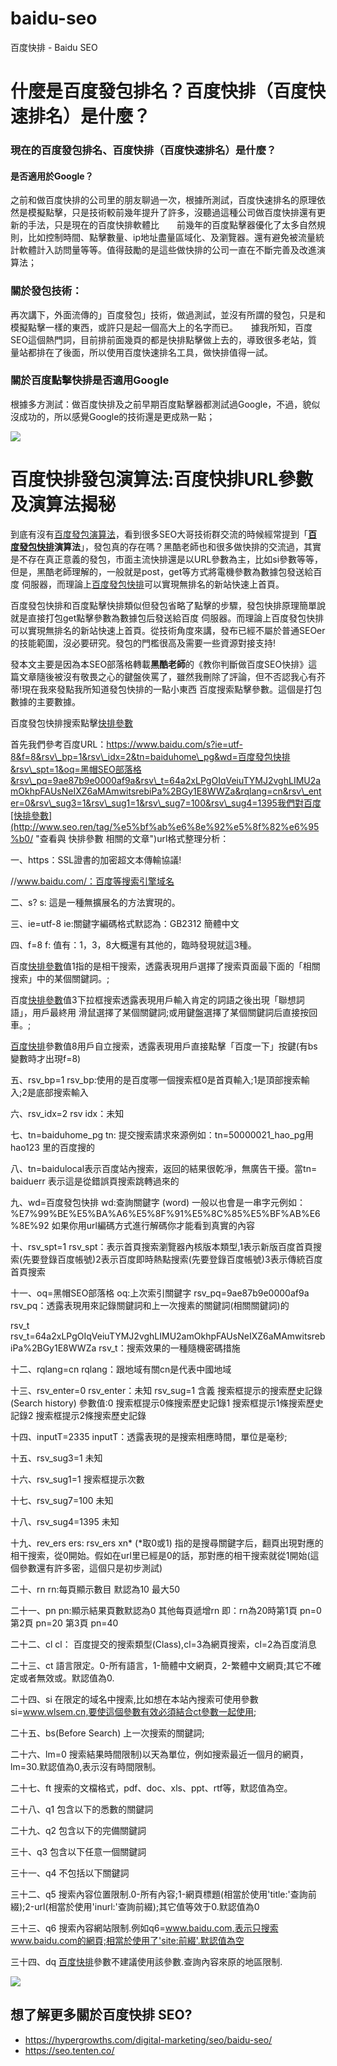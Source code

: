 # baidu-seo
百度快排 - Baidu SEO

# 什麼是百度發包排名？百度快排（百度快速排名）是什麼？

### 現在的百度發包排名、百度快排（百度快速排名）是什麼？
#### 是否適用於Google？　　
之前和做百度快排的公司里的朋友聊過一次，根據所測試，百度快速排名的原理依然是模擬點擊，只是技術較前幾年提升了許多，沒聽過這種公司做百度快排還有更新的手法，只是現在的百度快排軟體比　　前幾年的百度點擊器優化了太多自然規則，比如控制時間、點擊數量、ip地址盡量區域化、及瀏覽器。還有避免被流量統計軟體計入訪問量等等。值得鼓勵的是這些做快排的公司一直在不斷完善及改進演算法；　　

### 關於發包技術：　　
再次講下，外面流傳的」百度發包」技術，做過測試，並沒有所謂的發包，只是和模擬點擊一樣的東西，或許只是起一個高大上的名字而已。　　據我所知，百度SEO這個熱門詞，目前排前面幾頁的都是快排點擊做上去的，導致很多老站，質量站都排在了後面，所以使用百度快速排名工具，做快排值得一試。

### 關於百度點擊快排是否適用Google
根據多方測試：做百度快排及之前早期百度點擊器都測試過Google，不過，貌似沒成功的，所以感覺Google的技術還是更成熟一點；

![](https://i.imgur.com/KiwlBqu.jpg)

# 百度快排發包演算法:百度快排URL參數及演算法揭秘

到底有沒有[百度發包演算法](http://www.seo.ren/tag/%e7%99%be%e5%ba%a6%e5%8f%91%e5%8c%85%e7%ae%97%e6%b3%95/ "查看與 百度發包演算法 相關的文章")，看到很多SEO大哥技術群交流的時候經常提到「**[百度發包快排](http://www.seo.ren/tag/%e7%99%be%e5%ba%a6%e5%8f%91%e5%8c%85%e5%bf%ab%e6%8e%92/ "查看與 百度發包快排 相關的文章")演算法**」，發包真的存在嗎？黑酷老師也和很多做快排的交流過，其實是不存在真正意義的發包，市面主流快排還是以URL參數為主，比如si參數等等，但是，黑酷老師理解的，一般就是post，get等方式將電機參數為數據包發送給百度 伺服器，而理論上[百度發包快排](http://www.seo.ren/tag/%e7%99%be%e5%ba%a6%e5%8f%91%e5%8c%85%e5%bf%ab%e6%8e%92/ "查看與 百度發包快排 相關的文章")可以實現無排名的新站快速上首頁。

百度發包快排和百度點擊快排類似但發包省略了點擊的步驟，發包快排原理簡單說就是直接打包get點擊參數為數據包后發送給百度 伺服器。而理論上百度發包快排可以實現無排名的新站快速上首頁。從技術角度來講，發布已經不屬於普通SEOer的技能範圍，沒必要研究。發包的門檻很高及需要一些資源對接支持!

發本文主要是因為本SEO部落格轉載**黑酷老師**的《教你判斷做百度SEO快排》這篇文章隨後被沒有敬畏之心的鍵盤俠罵了，雖然我刪除了評論，但不否認我心有芥蒂!現在我來發點我所知道發包快排的一點小東西 百度搜索點擊參數。這個是打包數據的主要數據。

百度發包快排搜索點擊[快排參數](http://www.seo.ren/tag/%e5%bf%ab%e6%8e%92%e5%8f%82%e6%95%b0/ "查看與 快排參數 相關的文章")

首先我們參考百度URL：https://www.baidu.com/s?ie=utf-8&f=8&rsv\_bp=1&rsv\_idx=2&tn=baiduhome\_pg&wd=百度發包快排&rsv\_spt=1&oq=黑帽SEO部落格&rsv\_pq=9ae87b9e0000af9a&rsv\_t=64a2xLPgOIqVeiuTYMJ2vghLIMU2amOkhpFAUsNeIXZ6aMAmwitsrebiPa%2BGy1E8WWZa&rqlang=cn&rsv\_enter=0&rsv\_sug3=1&rsv\_sug1=1&rsv\_sug7=100&rsv\_sug4=1395我們對百度[快排參數](http://www.seo.ren/tag/%e5%bf%ab%e6%8e%92%e5%8f%82%e6%95%b0/ "查看與 快排參數 相關的文章")url格式整理分析：

一、https：SSL證書的加密超文本傳輸協議!

//www.baidu.com/：百度等搜索引擎域名

二、s? s: 這是一種無擴展名的方法實現的。

三、ie=utf-8 ie:關鍵字編碼格式默認為：GB2312 簡體中文

四、f=8 f: 值有：1，3，8大概還有其他的，臨時發現就這3種。

百度[快排參數](http://www.seo.ren/tag/%e5%bf%ab%e6%8e%92%e5%8f%82%e6%95%b0/ "查看與 快排參數 相關的文章")值1指的是相干搜索，透露表現用戶選擇了搜索頁面最下面的「相關搜索」中的某個關鍵詞。;

百度[快排參數](http://www.seo.ren/tag/%e5%bf%ab%e6%8e%92%e5%8f%82%e6%95%b0/ "查看與 快排參數 相關的文章")值3下拉框搜索透露表現用戶輸入肯定的詞語之後出現「聯想詞語」，用戶最終用 滑鼠選擇了某個關鍵詞;或用鍵盤選擇了某個關鍵詞后直接按回車。;

[百度快排](http://www.seo.ren/tag/%e7%99%be%e5%ba%a6%e5%bf%ab%e6%8e%92/ "查看與 百度快排 相關的文章")參數值8用戶自立搜索，透露表現用戶直接點擊「百度一下」按鍵(有bs變數時才出現f=8)

五、rsv\_bp=1 rsv\_bp:使用的是百度哪一個搜索框0是首頁輸入;1是頂部搜索輸入;2是底部搜索輸入

六、rsv\_idx=2 rsv idx：未知

七、tn=baiduhome\_pg tn: 提交搜索請求來源例如：tn=50000021\_hao\_pg用hao123 里的百度搜的

八、tn=baidulocal表示百度站內搜索，返回的結果很乾凈，無廣告干擾。當tn= baiduerr 表示這是從錯誤頁搜索跳轉過來的

九、wd=百度發包快排 wd:查詢關鍵字 (word) 一般以也會是一串字元例如：%E7%99%BE%E5%BA%A6%E5%8F%91%E5%8C%85%E5%BF%AB%E6%8E%92 如果你用url編碼方式進行解碼你才能看到真實的內容

十、rsv\_spt=1 rsv\_spt：表示首頁搜索瀏覽器內核版本類型,1表示新版百度首頁搜索(先要登錄百度帳號)2表示百度即時熱點搜索(先要登錄百度帳號)3表示傳統百度首頁搜索

十一、oq=黑帽SEO部落格 oq:上次索引關鍵字 rsv\_pq=9ae87b9e0000af9a rsv\_pq：透露表現用來記錄關鍵詞和上一次搜素的關鍵詞(相關關鍵詞)的

rsv\_t rsv\_t=64a2xLPgOIqVeiuTYMJ2vghLIMU2amOkhpFAUsNeIXZ6aMAmwitsrebiPa%2BGy1E8WWZa rsv\_t：搜索效果的一種隨機密碼措施

十二、rqlang=cn rqlang：跟地域有關cn是代表中國地域

十三、rsv\_enter=0 rsv\_enter：未知 rsv\_sug=1 含義 搜索框提示的搜索歷史記錄(Search history) 參數值:0 搜索框提示0條搜索歷史記錄1 搜索框提示1條搜索歷史記錄2 搜索框提示2條搜索歷史記錄

十四、inputT=2335 inputT：透露表現的是搜索相應時間，單位是毫秒;

十五、rsv\_sug3=1 未知

十六、rsv\_sug1=1 搜索框提示次數

十七、rsv\_sug7=100 未知

十八、rsv\_sug4=1395 未知

十九、rev\_ers ers: rsv\_ers xn\* (\*取0或1) 指的是搜尋關鍵字后，翻頁出現對應的相干搜索，從0開始。假如在url里已經是0的話，那對應的相干搜索就從1開始(這個參數還有許多密，這個只是初步測試)

二十、rn rn:每頁顯示數目 默認為10 最大50

二十一、pn pn:顯示結果頁數默認為0 其他每頁遞增rn 即：rn為20時第1頁 pn=0 第2頁 pn=20 第3頁 pn=40

二十二、cl cl： 百度提交的搜索類型(Class),cl=3為網頁搜索，cl=2為百度消息

二十三、ct 語言限定。0-所有語言，1-簡體中文網頁，2-繁體中文網頁;其它不確定或者無效或。默認值為0.

二十四、si 在限定的域名中搜索,比如想在本站內搜索可使用參數si=www.wlsem.cn,要使這個參數有效必須結合ct參數一起使用;

二十五、bs(Before Search) 上一次搜索的關鍵詞;

二十六、lm=0 搜索結果時間限制)以天為單位，例如搜索最近一個月的網頁，lm=30.默認值為0,表示沒有時間限制。

二十七、ft 搜索的文檔格式，pdf、doc、xls、ppt、rtf等，默認值為空。

二十八、q1 包含以下的悉數的關鍵詞

二十九、q2 包含以下的完備關鍵詞

三十、q3 包含以下任意一個關鍵詞

三十一、q4 不包括以下關鍵詞

三十二、q5 搜索內容位置限制.0-所有內容;1-網頁標題(相當於使用'title:'查詢前綴);2-url(相當於使用'inurl:'查詢前綴);其它值等效于0.默認值為0

三十三、q6 搜索內容網站限制.例如q6=www.baidu.com,表示只搜索www.baidu.com的網頁;相當於使用了'site:前綴'.默認值為空

三十四、dq [百度快排](http://www.seo.ren/tag/%e7%99%be%e5%ba%a6%e5%bf%ab%e6%8e%92/ "查看與 百度快排 相關的文章")參數不建議使用該參數.查詢內容來原的地區限制.


![](https://i.imgur.com/FKQgVWy.jpg)

## 想了解更多關於百度快排 SEO?
- https://hypergrowths.com/digital-marketing/seo/baidu-seo/
- https://seo.tenten.co/
